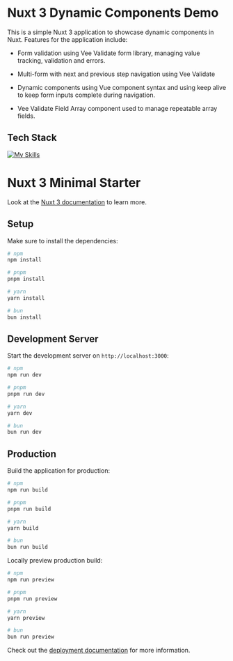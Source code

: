 # Nuxt 3 Dynamic Components Demo

This is a simple Nuxt 3 application to showcase dynamic components in Nuxt. 
Features for the application include: 

* Form validation using Vee Validate form library, managing value tracking, validation and errors.

* Multi-form with next and previous step navigation using Vee Validate
* Dynamic components using  Vue component syntax and using keep alive to keep form inputs complete during navigation.
* Vee Validate Field Array component used to manage repeatable array fields. 

## Tech Stack
[![My Skills](https://skillicons.dev/icons?i=vue,nuxt,html,css,less)](https://skillicons.dev)










# Nuxt 3 Minimal Starter

Look at the [Nuxt 3 documentation](https://nuxt.com/docs/getting-started/introduction) to learn more.

## Setup

Make sure to install the dependencies:

```bash
# npm
npm install

# pnpm
pnpm install

# yarn
yarn install

# bun
bun install
```

## Development Server

Start the development server on `http://localhost:3000`:

```bash
# npm
npm run dev

# pnpm
pnpm run dev

# yarn
yarn dev

# bun
bun run dev
```

## Production

Build the application for production:

```bash
# npm
npm run build

# pnpm
pnpm run build

# yarn
yarn build

# bun
bun run build
```

Locally preview production build:

```bash
# npm
npm run preview

# pnpm
pnpm run preview

# yarn
yarn preview

# bun
bun run preview
```

Check out the [deployment documentation](https://nuxt.com/docs/getting-started/deployment) for more information.
